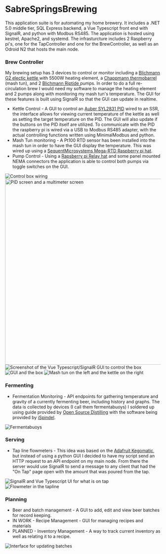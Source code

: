 # SabreSpringsBrewing
<p>
This application suite is for automating my home brewery. It includes a .NET 5.0 middle tier, SQL Express backend, a Vue Typescript front end with SignalR, and python with Modbus RS485. The application is hosted using kestrel, Apache2, and systemd. The infrasturcture includes 2 Raspberry pi's, one for the TapController and one for the BrewController, as well as an Odroid N2 that hosts the main node.
</p>
<h3>Brew Controller</h3>
<p>    
    My brewing setup has 3 devices to control or monitor including a <a href="https://www.blichmannengineering.com/boilermaker-g2.html">Blichmann G2 electic kettle </a> with 5500W heating element, a <a href="https://www.chapmanequipment.com/products/10-gallon-thermobarrel">Chappmann thermobarrel</a> (mash tun), and 
    2 <a href="https://www.blichmannengineering.com/riptide-brewing-pump.html">Blichmann Riptide </a> pumps. In order to do a full re-circulation brew I would need my software to manage the heating element and 2 pumps along with monitoring my mash tun's temperature. The GUI for these features is built using SignalR so that the GUI can update in realtime.
    <ul>
        <li> 
            Kettle Control - A GUI to control an <a href="https://www.auberins.com/index.php?main_page=product_info&products_id=651">Auber SYL2831 PID</a> wired to an SSR, the interface allows for viewing current temperature of the kettle as well as setting the target temperature on the PID. The GUI will also update if the buttons on the PID itself are utilized. To communicate with the PID the raspberry pi is wired via a USB to Modbus RS485 adapter, with the actual controlling functions written using MinimalModbus and python.
        </li>
        <li>
            Mash Tun monitoring - A Pt100 RTD sensor has been installed into the mash tun in order to have the GUI display the temperature. This was wired up using a <a href="https://sequentmicrosystems.com/product/rtd-data-acquisition-card-for-rpi/" >SequentMicrosystems Mega-RTD Raspberry pi hat</a>.
        </li>
        <li>
            Pump Control - Using a <a href="https://www.electronics-salon.com/products/electronics-salon-rpi-power-relay-board-expansion-module-for-raspberry-pi-a-b-2b-3b">Rapsberry pi Relay hat</a> and some panel mounted NEMA connectors the application is able to control both pumps via toggle switches on the GUI.
        </li>
    </ul>
</p>
<img src="https://i.imgur.com/kw4wAD4.jpg" alt="Control box wiring"></img>
<img src="https://i.imgur.com/GmCVmwS.jpg" height="600px" alt="PID screen and a multimeter screen"></img>
<img src="https://i.imgur.com/jQalSbG.png" alt="Screenshot of the Vue Typescript/SignalR GUI to control the box"></img>
<img src="https://i.imgur.com/0XiLflq.jpg" alt="GUI and the box"></img>
<img src="https://i.imgur.com/S3nIwRo.jpg" alt="Mash tun on the left and the kettle on the right">

<h3>Fermenting</h3>
<p>
    <ul>    
        <li>
            Fermentation Monitoring - API endpoints for gathering temperature and gravity of a currently fermenting beer, including history and graphs. The data is collected by devices (I call them fermentabuoys) I soldered up using guide provided by <a href="https://www.opensourcedistilling.com/ispindel-assembly/">Open Source Distilling</a> with the software being provided by <a href="http://www.ispindel.de/">iSpindel</a>.
        </li>
    </ul>
<img src="https://i.imgur.com/cSpBOxY.jpg" alt="Fermentabuoys">
<h3>Serving</h3>
<p>
    <ul>
        <li>
            Tap line flowmeters - This idea was based on the <a href="https://learn.adafruit.com/adafruit-keg-bot/overview" >Adafruit Kegomatic</a>, but instead of using a python
            GUI I decided to have my script send an HTTP request to an API endpoint on my main node. From there the server would use SignalR to send a message to any client that had the "On Tap" page open with the amount that was poured from the tap.
        </li>
    </ul>
</p>
<img src="https://i.imgur.com/obdGXPV.png" alt="SignalR and Vue Typescript UI for what is on tap"></img>
<img src="https://i.imgur.com/PRLrg5j.jpeg" alt="Flowmeter in the tapline"></img>
<h3>Planning</h3>
<p>
    <ul>
        <li>
            Beer and batch management - A GUI to add, edit and view beer batches for record keeping.     
        </li>
        <li>
            IN WORK - Recipe Management - GUI for managing recipes and materials
        </li>
        <li>
            PLANNED - Inventory Management - A way to track current inventory as well as relating it to a recipe.
        </li>
    </ul>
</p>
<img src="https://i.imgur.com/29hX7kT.png" alt="Interface for updating batches"></img>
